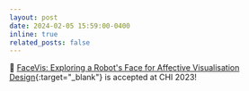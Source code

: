 ```yaml
---
layout: post
date: 2024-02-05 15:59:00-0400
inline: true
related_posts: false
---
```


🎉 [FaceVis: Exploring a Robot's Face for Affective Visualisation Design](https://mpan31415.github.io/assets/pdf/papers/2024/CHI24_LBR_FaceVis.pdf){:target="_blank"} is accepted at CHI 2023!
